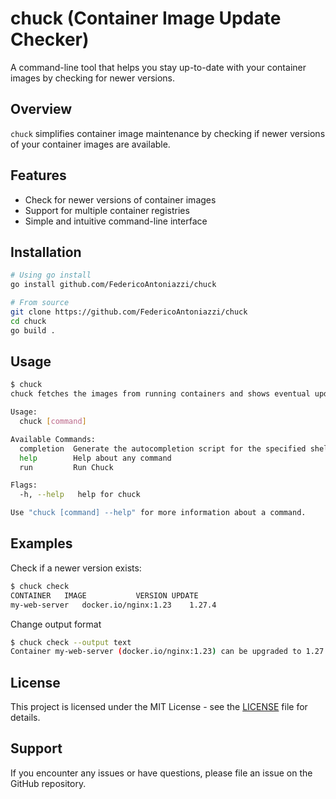 # chuck (Container Image Update Checker)

A command-line tool that helps you stay up-to-date with your container images by checking for newer versions.

## Overview

`chuck` simplifies container image maintenance by checking if newer versions of your container images are available.

## Features

- Check for newer versions of container images
- Support for multiple container registries
- Simple and intuitive command-line interface

## Installation

```bash
# Using go install
go install github.com/FedericoAntoniazzi/chuck

# From source
git clone https://github.com/FedericoAntoniazzi/chuck
cd chuck
go build .
```

## Usage

```bash
$ chuck
chuck fetches the images from running containers and shows eventual updates

Usage:
  chuck [command]

Available Commands:
  completion  Generate the autocompletion script for the specified shell
  help        Help about any command
  run         Run Chuck

Flags:
  -h, --help   help for chuck

Use "chuck [command] --help" for more information about a command.
```

## Examples

Check if a newer version exists:
```bash
$ chuck check
CONTAINER	IMAGE			VERSION UPDATE
my-web-server	docker.io/nginx:1.23	1.27.4
```

Change output format
```bash
$ chuck check --output text
Container my-web-server (docker.io/nginx:1.23) can be upgraded to 1.27.4
```

## License
This project is licensed under the MIT License - see the [LICENSE](LICENSE) file for details.

## Support
If you encounter any issues or have questions, please file an issue on the GitHub repository.
